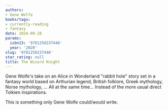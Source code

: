 ```yaml
---
authors:
- Gene Wolfe
books/tags:
- currently-reading
- fantasy
date: 2024-09-28
params:
  isbn13: '9781250237446'
  year: '2020'
slug: '9781250237446'
star_rating: null
title: The Wizard Knight
---
```


Gene Wolfe's take on an Alice in Wonderland "rabbit hole" story set in a fantasy world based on Arthurian legend, British folklore, Greek mythology, Norse mythology, ... All at the same time... Instead of the more usual direct Tolkien inspirations.

This is something only Gene Wolfe could/would write.

<!--more-->